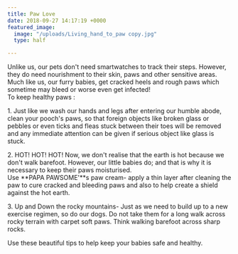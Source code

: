 ```yaml
---
title: Paw Love
date: 2018-09-27 14:17:19 +0000
featured_image:
  image: "/uploads/Living_hand_to_paw copy.jpg"
  type: half

---
```

Unlike us, our pets don't need smartwatches to track their steps. However, they do need nourishment to their skin, paws and other sensitive areas. Much like us, our furry babies, get cracked heels and rough paws which sometime may bleed or worse even get infected!  
To keep healthy paws :

1\. Just like we wash our hands and legs after entering our humble abode, clean your pooch's paws, so that foreign objects like broken glass or pebbles or even ticks and fleas stuck between their toes will be removed and any immediate attention can be given if serious object like glass is stuck.

2\. HOT! HOT! HOT! Now, we don't realise that the earth is hot because we don't walk barefoot. However, our little babies do; and that is why it is necessary to keep their paws moisturised.   
Use **PAPA PAWSOME'**s paw cream- apply a thin layer after cleaning the paw to cure cracked and bleeding paws and also to help create a shield against the hot earth.

3\. Up and Down the rocky mountains- Just as we need to build up to a new exercise regimen, so do our dogs. Do not take them for a long walk across rocky terrain with carpet soft paws. Think walking barefoot across sharp rocks.

Use these beautiful tips to help keep your babies safe and healthy.